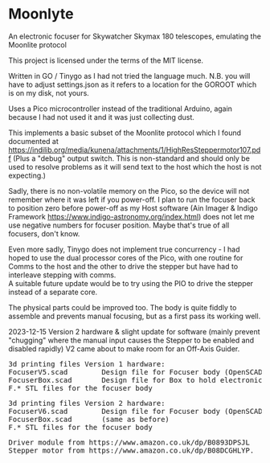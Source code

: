 # Moonlyte
An electronic focuser for Skywatcher Skymax 180 telescopes, emulating the Moonlite protocol

This project is licensed under the terms of the MIT license.

Written in GO / Tinygo as I had not tried the language much. N.B. you will have to adjust settings.json
as it refers to a location for the GOROOT which is on my disk, not yours.

Uses a Pico microcontroller instead of the traditional Arduino, 
again because I had not used it and it was just collecting dust.  

This implements a basic subset of the Moonlite protocol which I found documented at 
https://indilib.org/media/kunena/attachments/1/HighResSteppermotor107.pdf
(Plus a "debug" output switch.  This is non-standard and should only be used to resolve problems as
it will send text to the host which the host is not expecting.)

Sadly, there is no non-volatile memory on the Pico, so the device will not remember where it was left if you power-off.
I plan to run the focuser back to position zero before power-off as my Host software (Ain Imager & Indigo Framework 
https://www.indigo-astronomy.org/index.html) does not let me use negative numbers for focuser position.  Maybe that's true of all focusers, don't know.

Even more sadly, Tinygo does not implement true concurrency - I had hoped to use the dual processor cores of the Pico, 
with one routine for Comms to the host and the other to drive the stepper but have had to interleave stepping with comms.  
A suitable future update would be to try using the PIO to drive the stepper instead of a separate core.

The physical parts could be improved too. The body is quite fiddly to assemble and prevents manual focusing, but as a first pass its working well.

2023-12-15 Version 2 hardware & slight update for software (mainly prevent "chugging" where the manual input causes the Stepper to be enabled and disabled rapidly)
V2 came about to make room for an Off-Axis Guider.

<pre>
3d printing files Version 1 hardware:
FocuserV5.scad        Design file for Focuser body (OpenSCAD)
FocuserBox.scad       Design file for Box to hold electronics (OpenSCAD)
F.* STL files for the focuser body
</pre>
<pre>
3d printing files Version 2 hardware:
FocuserV6.scad        Design file for Focuser body (OpenSCAD)
FocuserBox.scad       (same as before)
F.* STL files for the focuser body
</pre>

<pre>
Driver module from https://www.amazon.co.uk/dp/B0893DPSJL 
Stepper motor from https://www.amazon.co.uk/dp/B08DCGHLYP. 
</pre>
